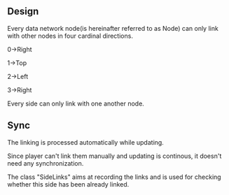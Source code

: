 ## Design

Every data network node(is hereinafter referred to as Node) can only link with other nodes in four cardinal directions.

0->Right

1->Top

2->Left

3->Right

Every side can only link with one another node.

## Sync

The linking is processed automatically while updating.

Since player can't link them manually and updating is continous, it doesn't need any synchronization.

The class "SideLinks" aims at recording the links and is used for checking whether this side has been already linked.
